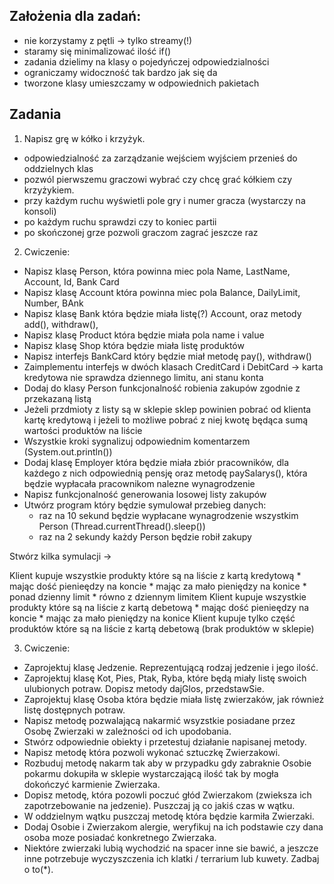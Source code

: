 Założenia dla zadań:
--

* nie korzystamy z pętli -> tylko streamy(!)
* staramy się minimalizować ilość if()
* zadania dzielimy na klasy o pojedyńczej odpowiedzialności
* ograniczamy widoczność tak bardzo jak się da
* tworzone klasy umieszczamy w odpowiednich pakietach

Zadania 
--

1) Napisz grę w kółko i krzyżyk. 
  *  odpowiedzialność za zarządzanie wejściem wyjściem przenieś do oddzielnych klas 
  *  pozwól pierwszemu graczowi wybrać czy chcę grać kółkiem czy krzyżykiem.
  *  przy każdym ruchu wyświetli pole gry i numer gracza (wystarczy na konsoli)
  *  po każdym ruchu sprawdzi czy to koniec partii
  *  po skończonej grze pozwoli graczom zagrać jeszcze raz  


2) Cwiczenie:
* Napisz klasę Person, która powinna miec pola Name, LastName, Account, Id, Bank Card
* Napisz klasę Account która powinna miec pola Balance, DailyLimit, Number, BAnk 
* Napisz klasę Bank która będzie miała listę(?) Account, oraz metody add(), withdraw(),  
* Napisz klasę Product która będzie miała pola name i value 
* Napisz klasę Shop która będzie miała listę produktów
* Napisz interfejs BankCard który będzie miał metodę pay(), withdraw()
* Zaimplementu interfejs w dwóch klasach CreditCard i DebitCard -> 
    karta kredytowa nie sprawdza dziennego limitu, ani stanu konta  
* Dodaj do klasy Person funkcjonalność robienia zakupów zgodnie z przekazaną listą <Product>
* Jeżeli przdmioty z listy są w sklepie sklep powinien pobrać od klienta kartę kredytową
    i jeżeli to możliwe pobrać z niej kwotę będąca sumą wartości produktów na liście
* Wszystkie kroki sygnalizuj odpowiednim komentarzem (System.out.println())
* Dodaj klasę Employer która będzie miała zbiór pracowników, dla każdego
 z nich odpowiednią pensję oraz metodę paySalarys(), która będzie 
 wypłacała pracownikom nalezne wynagrodzenie
* Napisz funkcjonalność generowania losowej listy zakupów 
* Utwórz program który będzie symulował przebieg danych:
    * raz na 10 sekund będzie wypłacane wynagrodzenie wszystkim Person
    (Thread.currentThread().sleep())
    * raz na 2 sekundy każdy Person będzie robił zakupy


Stwórz kilka symulacji -> 

Klient kupuje wszystkie produkty które są na liście z kartą kredytową
    * mając dość pienieędzy na koncie
    * mając za mało pieniędzy na konice
    * ponad dzienny limit 
    * równo z dziennym limitem 
Klient kupuje wszystkie produkty które są na liście z kartą debetową
    * mając dość pienieędzy na koncie
    * mając za mało pieniędzy na konice
Klient kupuje tylko część produktów które są na liście z kartą debetową (brak produktów w sklepie)



3) Cwiczenie:
* Zaprojektuj klasę Jedzenie. Reprezentującą rodzaj jedzenie i jego ilość.
* Zaprojektuj klasę Kot, Pies, Ptak, Ryba, które będą miały listę swoich 
ulubionych potraw. Dopisz metody dajGlos, przedstawSie.
* Zaprojektuj klasę Osoba która będzie miała listę zwierzaków, jak również 
listę dostępnych potraw.
* Napisz metodę pozwalającą nakarmić wsyzstkie posiadane przez Osobę Zwierzaki 
w zależności od ich upodobania.
* Stwórz odpowiednie obiekty i przetestuj działanie napisanej metody.
* Napisz metodę która pozwoli wykonać sztuczkę Zwierzakowi.
* Rozbuduj metodę nakarm tak aby w przypadku gdy zabraknie Osobie pokarmu dokupiła 
w sklepie wystarczającą ilość tak by mogła dokończyć karmienie Zwierzaka.
* Dopisz metodę, która pozowli poczuć głód Zwierzakom (zwieksza ich zapotrzebowanie
 na jedzenie). Puszczaj ją co jakiś czas w wątku.
* W oddzielnym wątku puszczaj metodę która będzie karmiła Zwierzaki.
* Dodaj Osobie i Zwierzakom alergie, weryfikuj na ich podstawie czy dana osoba moze 
posiadać konkretnego Zwierzaka.
* Niektóre zwierzaki lubią wychodzić na spacer inne sie bawić, 
a jeszcze inne potrzebuje wyczyszczenia ich klatki / terrarium lub kuwety.
 Zadbaj o to(*).

